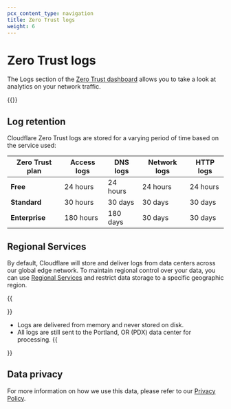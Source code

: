 ```yaml
---
pcx_content_type: navigation
title: Zero Trust logs
weight: 6
---
```


# Zero Trust logs

The Logs section of the [Zero Trust dashboard](https://dash.teams.cloudflare.com/) allows you to take a look at analytics on your network traffic.

{{<directory-listing>}}

## Log retention

Cloudflare Zero Trust logs are stored for a varying period of time based on the service used:

| Zero Trust plan | Access logs | DNS logs | Network logs | HTTP logs |
| --- | --- | --- | --- | --- |
| **Free** | 24 hours | 24 hours | 24 hours | 24 hours |
| **Standard** | 30 hours | 30 days | 30 days | 30 days |
| **Enterprise** | 180 hours | 180 days | 30 days | 30 days |

## Regional Services

By default, Cloudflare will store and deliver logs from data centers across our global edge network. To maintain regional control over your data, you can use [Regional Services](https://support.cloudflare.com/hc/en-us/articles/360061946171-Data-Localization-Suite) and restrict data storage to a specific geographic region.

{{<Aside type="note">}}
- Logs are delivered from memory and never stored on disk.
- All logs are still sent to the Portland, OR (PDX) data center for processing.
{{</Aside>}}

## Data privacy

For more information on how we use this data, please refer to our [Privacy Policy](https://www.cloudflare.com/application/privacypolicy/).
